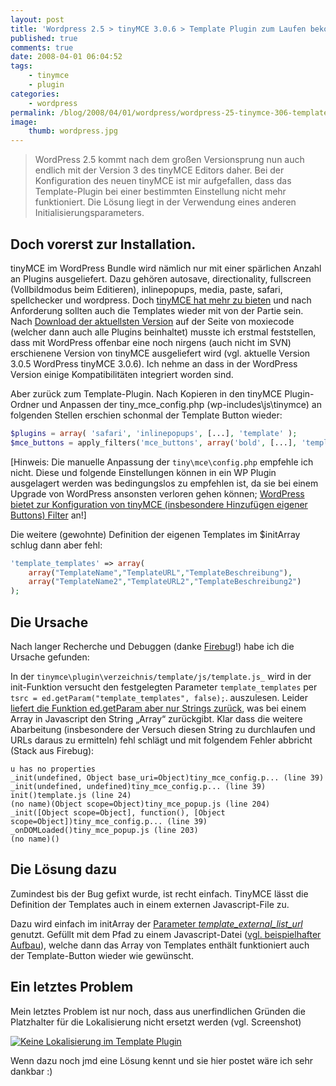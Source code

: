 ```yaml
---
layout: post
title: 'Wordpress 2.5 > tinyMCE 3.0.6 > Template Plugin zum Laufen bekommen'
published: true
comments: true
date: 2008-04-01 06:04:52
tags:
    - tinymce
    - plugin
categories:
    - wordpress
permalink: /blog/2008/04/01/wordpress/wordpress-25-tinymce-306-template-plugin-zum-laufen-bekommen
image:
    thumb: wordpress.jpg
---
```

> WordPress 2.5 kommt nach dem großen Versionsprung nun auch endlich mit der Version 3 des tinyMCE Editors daher.
> Bei der Konfiguration des neuen tinyMCE ist mir aufgefallen, dass das Template-Plugin bei einer bestimmten 
> Einstellung nicht mehr funktioniert. Die Lösung liegt in der Verwendung eines anderen Initialisierungsparameters.

## Doch vorerst zur Installation.

tinyMCE im WordPress Bundle wird nämlich nur mit einer spärlichen Anzahl an Plugins ausgeliefert. Dazu gehören autosave, directionality, fullscreen (Vollbildmodus beim Editieren), inlinepopups, media, paste, safari, spellchecker und wordpress. Doch [tinyMCE hat mehr zu bieten][1] und nach Anforderung sollten auch die Templates wieder mit von der Partie sein. Nach [Download der aktuellsten Version][2] auf der Seite von moxiecode (welcher dann auch alle Plugins beinhaltet) musste ich erstmal feststellen, dass mit WordPress offenbar eine noch nirgens (auch nicht im SVN) erschienene Version von tinyMCE ausgeliefert wird (vgl. aktuelle Version 3.0.5  WordPress tinyMCE 3.0.6). Ich nehme an dass in der WordPress Version einige Kompatibilitäten integriert worden sind.

Aber zurück zum Template-Plugin. Nach Kopieren in den tinyMCE Plugin-Ordner und Anpassen der tiny\_mce\_config.php (wp-includes\js\tinymce) an folgenden Stellen erschien schonmal der Template Button wieder:

```php
$plugins = array( 'safari', 'inlinepopups', [...], 'template' );
$mce_buttons = apply_filters('mce_buttons', array('bold', [...], 'template' ));
```

[Hinweis: Die manuelle Anpassung der `tiny\mce\config.php` empfehle ich nicht. Diese und folgende Einstellungen können
 in ein WP Plugin ausgelagert werden was bedingungslos zu empfehlen ist, da sie bei einem Upgrade von WordPress 
 ansonsten verloren gehen können; [WordPress bietet zur Konfiguration von tinyMCE 
 (insbesondere Hinzufügen eigener Buttons) Filter][3] an!]

Die weitere (gewohnte) Definition der eigenen Templates im $initArray schlug dann aber fehl:

```php
'template_templates' => array(
	array("TemplateName","TemplateURL","TemplateBeschreibung"),
	array("TemplateName2","TemplateURL2","TemplateBeschreibung2")
);
```

## Die Ursache

Nach langer Recherche und Debuggen (danke [Firebug][4]!) habe ich die Ursache gefunden:

In der `tinymce\plugin\verzeichnis/template/js/template.js_` wird in der init-Funktion versucht den festgelegten
Parameter `template_templates` per `tsrc = ed.getParam("template_templates", false);`.
auszulesen. Leider [liefert die Funktion ed.getParam aber nur Strings zurück][5], was bei einem Array in Javascript den 
String &#8222;Array&#8220; zurückgibt. Klar dass die weitere Abarbeitung (insbesondere der Versuch diesen String zu
 durchlaufen und URLs daraus zu ermitteln) fehl schlägt und mit folgendem Fehler abbricht (Stack aus Firebug):

```
u has no properties
_init(undefined, Object base_uri=Object)tiny_mce_config.p... (line 39)
_init(undefined, undefined)tiny_mce_config.p... (line 39)
init()template.js (line 24)
(no name)(Object scope=Object)tiny_mce_popup.js (line 204)
_init([Object scope=Object], function(), [Object
scope=Object])tiny_mce_config.p... (line 39)
_onDOMLoaded()tiny_mce_popup.js (line 203)
(no name)()
```

## Die Lösung dazu

Zumindest bis der Bug gefixt wurde, ist recht einfach. TinyMCE lässt die Definition der Templates auch in einem
 externen Javascript-File zu.

Dazu wird einfach im initArray der [Parameter _template\_external\_list_url_][6] genutzt. Gefüllt mit dem Pfad zu einem
 Javascript-Datei ([vgl. beispielhafter Aufbau][7]), welche dann das Array von Templates enthält funktioniert auch
  der Template-Button wieder wie gewünscht.

## Ein letztes Problem

Mein letztes Problem ist nur noch, dass aus unerfindlichen Gründen die Platzhalter für die Lokalisierung nicht ersetzt
 werden (vgl. Screenshot)

[![Keine Lokalisierung im Template Plugin][8]][9]

Wenn dazu noch jmd eine Lösung kennt und sie hier postet wäre ich sehr dankbar :)

 [1]: http://tinymce.moxiecode.com/example_full.php?example=true "Full example von tinyMCE öffnen"
 [2]: http://tinymce.moxiecode.com/download.php "tinyMCE Downloadseite öffnen"
 [3]: http://codex.wordpress.org/TinyMCE_Custom_Buttons
 [4]: https://addons.mozilla.org/de/firefox/addon/1843 "Pluginseite von Firebug auf mozilla.org öffnen"
 [5]: http://wiki.moxiecode.com/index.php/TinyMCE:API/tinymce.Editor/getParam "Dokumentation zu getParam öffnen"
 [6]: http://wiki.moxiecode.com/index.php/TinyMCE:Plugins/template#Plugin_options
 [7]: http://wiki.moxiecode.com/index.php/TinyMCE:Plugins/template#Example_of_an_external_list
 [8]: http://mediavrog.net/blog/wp-content/uploads/2008/04/template_bug.thumbnail.gif
 [9]: http://mediavrog.net/blog/wp-content/uploads/2008/04/template_bug.gif "Keine Lokalisierung im Template Plugin"